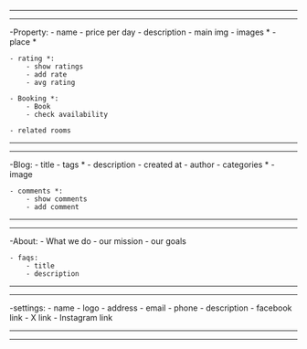 ______________________________________
______________________________________

-Property:
    - name 
    - price per day 
    - description
    - main img
    - images *
    - place *

    - rating *:
        - show ratings
        - add rate 
        - avg rating

    - Booking *:
        - Book
        - check availability

    - related rooms
______________________________________
______________________________________

-Blog:
    - title
    - tags *
    - description
    - created at
    - author
    - categories *
    - image

    - comments *:
        - show comments 
        - add comment
______________________________________
______________________________________

-About:
    - What we do 
    - our mission
    - our goals
   
    - faqs:
        - title
        - description
______________________________________
______________________________________

-settings:
    - name 
    - logo
    - address
    - email 
    - phone
    - description
    - facebook link 
    - X link
    - Instagram link
______________________________________
______________________________________
